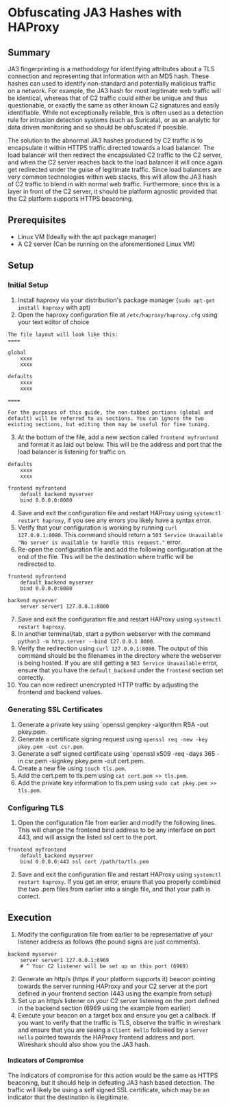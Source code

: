 # Obfuscating JA3 Hashes with HAProxy
## Summary

JA3 fingerprinting is a methodology for identifying attributes about a TLS connection and representing that information with an MD5 hash. These hashes can used to identify non-standard and potentially malicious traffic on a network. For example, the JA3 hash for most legitimate web traffic will be identical, whereas that of C2 traffic could either be unique and thus questionable, or exactly the same as other known C2 signatures and easily identifiable. While not exceptionally reliable, this is often used as a detection rule for intrusion detection systems (such as Suricata), or as an analytic for data driven monitoring and so should be obfuscated if possible.

The solution to the abnormal JA3 hashes produced by C2 traffic is to encapsulate it within HTTPS traffic directed towards a load balancer. The load balancer will then redirect the encapsulated C2 traffic to the C2 server, and when the C2 server reaches back to the load balancer it will once again get redirected under the guise of legitimate traffic. Since load balancers are very common technologies within web stacks, this will allow the JA3 hash of C2 traffic to blend in with normal web traffic. Furthermore, since this is a layer in front of the C2 server, it should be platform agnostic provided that the C2 platform supports HTTPS beaconing.


## Prerequisites
* Linux VM (Ideally with the apt package manager)
* A C2 server (Can be running on the aforementioned Linux VM)

## Setup
### Initial Setup
1. Install haproxy via your distribution's package manager (`sudo apt-get install haproxy` with apt) 
2. Open the haproxy configuration file at `/etc/haproxy/haproxy.cfg` using your text editor of choice
```
The file layout will look like this:
====

global
	xxxx
	xxxx

defaults
	xxxx
	xxxx

====

For the purposes of this guide, the non-tabbed portions (global and default) will be referred to as sections. You can ignore the two existing sections, but editing them may be useful for fine tuning.
```
3. At the bottom of the file, add a new section called `frontend myfrontend` and format it as laid out below. This will be the address and port that the load balancer is listening for traffic on.
```
defaults
	xxxx
	xxxx

frontend myfrontend
	default_backend myserver
	bind 0.0.0.0:8080
```
4. Save and exit the configuration file and restart HAProxy using `systemctl restart haproxy`, if you see any errors you likely have a syntax error.
5. Verify that your configuration is working by running `curl 127.0.0.1:8080`. This command should return a `503 Service Unavailable "No server is available to handle this request."` error.
6. Re-open the configuration file and add the following configuration at the end of the file. This will be the destination where traffic will be redirected to.
```
frontend myfrontend
	default_backend myserver
	bind 0.0.0.0:8080

backend myserver
	server server1 127.0.0.1:8000
```
7. Save and exit the configuration file and restart HAProxy using `systemctl restart haproxy`.
8. In another terminal/tab, start a python webserver with the command `python3 -m http.server --bind 127.0.0.1 8000`.
9. Verify the redirection using `curl 127.0.0.1:8080`. The output of this command should be the filenames in the directory where the webserver is being hosted. If you are still getting a `503 Service Unavailable` error, ensure that you have the `default_backend` under the `frontend` section set correctly.
10. You can now redirect unencrypted HTTP traffic by adjusting the frontend and backend values.
### Generating SSL Certificates
1. Generate a private key using `openssl genpkey -algorithm RSA -out pkey.pem.
2. Generate a certificate signing request using `openssl req -new -key pkey.pem -out csr.pem`.
3. Generate a self signed certificate using `openssl x509 -req -days 365 -in csr.pem -signkey pkey.pem -out cert.pem.
4. Create a new file using `touch tls.pem`.
5. Add the cert.pem to tls.pem using `cat cert.pem >> tls.pem`.
6. Add the private key information to tls.pem using `sudo cat pkey.pem >> tls.pem`.

### Configuring TLS
1. Open the configuration file from earlier and modify the following lines. This will change the frontend bind address to be any interface on port 443, and will assign the listed ssl cert to the port.
```
frontend myfrontend
	default_backend myserver
	bind 0.0.0.0:443 ssl cert /path/to/tls.pem

```
2. Save and exit the configuration file and restart HAProxy using `systemctl restart haproxy`. If you get an error, ensure that you properly combined the two .pem files from earlier into a single file, and that your path is correct.

## Execution
1. Modify the configuration file from earlier to be representative of your listener address as follows (the pound signs are just comments).
```
backend myserver
	server server1 127.0.0.1:6969
	# ^ Your C2 listener will be set up on this port (6969) 
```
2. Generate an http/s (https if your platform supports it) beacon pointing towards the server running HAProxy and your C2 server at the port defined in your frontend section (443 using the example from setup)
3. Set up an http/s listener on your C2 server listening on the port defined in the backend section (6969 using the example from earlier)
4. Execute your beacon on a target box and ensure you get a callback. If you want to verify that the traffic is TLS, observe the traffic in wireshark and ensure that you are seeing a `Client Hello` followed by a `Server Hello` pointed towards the HAProxy frontend address and port. Wireshark should also show you the JA3 hash.
#### Indicators of Compromise
The indicators of compromise for this action would be the same as HTTPS beaconing, but it should help in defeating JA3 hash based detection. The traffic will likely be using a self signed SSL certificate, which may be an indicator that the destination is illegitimate.
